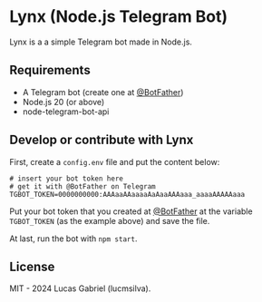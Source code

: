 # Lynx (Node.js Telegram Bot)
Lynx is a a simple Telegram bot made in Node.js.

## Requirements
 - A Telegram bot (create one at [@BotFather](https://t.me/botfather))
 - Node.js 20 (or above)
 - node-telegram-bot-api

## Develop or contribute with Lynx
First, create a ``config.env`` file and put the content below:
```
# insert your bot token here
# get it with @BotFather on Telegram
TGBOT_TOKEN=0000000000:AAAaaAAaaaaAaAaaAAAaaa_aaaaAAAAAaaa
``` 
Put your bot token that you created at [@BotFather](https://t.me/botfather) at the variable ``TGBOT_TOKEN`` (as the example above) and save the file.

At last, run the bot with ``npm start``.

## License
MIT - 2024 Lucas Gabriel (lucmsilva).